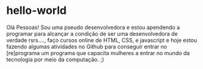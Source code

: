 # hello-world

Olá Pessoas!
Sou uma pseudo desenvolvedora e estou apendendo a programar para alcançar a condição de ser uma desenvolvedora de verdade rsrs...., 
faço cursos online de HTML, CSS, e javascript e hoje estou fazendo algumas atividades no Github para  conseguir entrar no [re]programa
um programa que capacita mulheres a entrar no mundo da tecnologia por meio da computação.
 ;)
